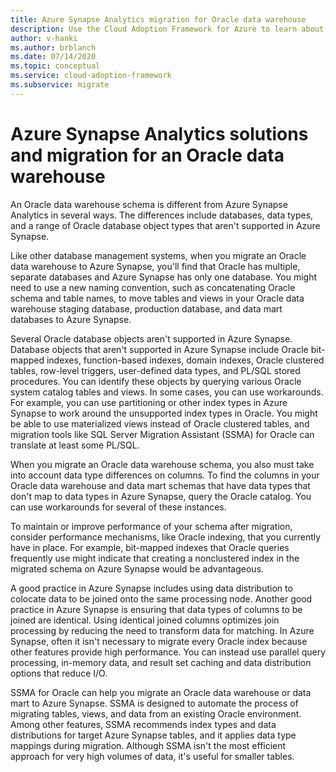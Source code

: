 ```yaml
---
title: Azure Synapse Analytics migration for Oracle data warehouse
description: Use the Cloud Adoption Framework for Azure to learn about migrating an Oracle data warehouse schema to Azure Synapse Analytics.
author: v-hanki
ms.author: brblanch
ms.date: 07/14/2020
ms.topic: conceptual
ms.service: cloud-adoption-framework
ms.subservice: migrate
---
```


<!-- cSpell:ignore Exadata SSMA -->

# Azure Synapse Analytics solutions and migration for an Oracle data warehouse

An Oracle data warehouse schema is different from Azure Synapse Analytics in several ways. The differences include databases, data types, and a range of Oracle database object types that aren't supported in Azure Synapse.

Like other database management systems, when you migrate an Oracle data warehouse to Azure Synapse, you'll find that Oracle has multiple, separate databases and Azure Synapse has only one database. You might need to use a new naming convention, such as concatenating Oracle schema and table names, to move tables and views in your Oracle data warehouse staging database, production database, and data mart databases to Azure Synapse.

Several Oracle database objects aren't supported in Azure Synapse. Database objects that aren't supported in Azure Synapse include Oracle bit-mapped indexes, function-based indexes, domain indexes, Oracle clustered tables, row-level triggers, user-defined data types, and PL/SQL stored procedures. You can identify these objects by querying various Oracle system catalog tables and views. In some cases, you can use workarounds. For example, you can use partitioning or other index types in Azure Synapse to work around the unsupported index types in Oracle. You might be able to use materialized views instead of Oracle clustered tables, and migration tools like SQL Server Migration Assistant (SSMA) for Oracle can translate at least some PL/SQL.

When you migrate an Oracle data warehouse schema, you also must take into account data type differences on columns. To find the columns in your Oracle data warehouse and data mart schemas that have data types that don't map to data types in Azure Synapse, query the Oracle catalog. You can use workarounds for several of these instances.

To maintain or improve performance of your schema after migration, consider performance mechanisms, like Oracle indexing, that you currently have in place. For example, bit-mapped indexes that Oracle queries frequently use might indicate that creating a nonclustered index in the migrated schema on Azure Synapse would be advantageous.

A good practice in Azure Synapse includes using data distribution to colocate data to be joined onto the same processing node. Another good practice in Azure Synapse is ensuring that data types of columns to be joined are identical. Using identical joined columns optimizes join processing by reducing the need to transform data for matching. In Azure Synapse, often it isn't necessary to migrate every Oracle index because other features provide high performance. You can instead use parallel query processing, in-memory data, and result set caching and data distribution options that reduce I/O.

SSMA for Oracle can help you migrate an Oracle data warehouse or data mart to Azure Synapse. SSMA is designed to automate the process of migrating tables, views, and data from an existing Oracle environment. Among other features, SSMA recommends index types and data distributions for target Azure Synapse tables, and it applies data type mappings during migration. Although SSMA isn't the most efficient approach for very high volumes of data, it's useful for smaller tables.
